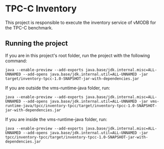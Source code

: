 # TPC-C Inventory

This project is responsible to execute the inventory service of vMODB for the TPC-C benchmark.

## Running the project

If you are in this project's root folder, run the project with the following command:
```
java --enable-preview --add-exports java.base/jdk.internal.misc=ALL-UNNAMED --add-opens java.base/jdk.internal.util=ALL-UNNAMED -jar target/inventory-tpcc-1.0-SNAPSHOT-jar-with-dependencies.jar
```

If you are outside the vms-runtime-java folder, run:
```
java --enable-preview --add-exports java.base/jdk.internal.misc=ALL-UNNAMED --add-opens java.base/jdk.internal.util=ALL-UNNAMED -jar vms-runtime-java/tpcc/inventory-tpcc/target/inventory-tpcc-1.0-SNAPSHOT-jar-with-dependencies.jar
```

If you are inside the vms-runtime-java folder, run:
```
java --enable-preview --add-exports java.base/jdk.internal.misc=ALL-UNNAMED --add-opens java.base/jdk.internal.util=ALL-UNNAMED -jar tpcc/inventory-tpcc/target/inventory-tpcc-1.0-SNAPSHOT-jar-with-dependencies.jar
```
